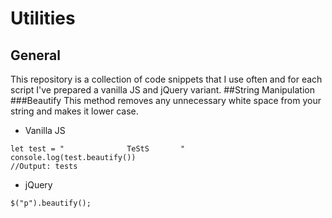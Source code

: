 # Utilities
## General
This repository is a collection of code snippets that I use often and for each script I've prepared a vanilla JS and jQuery variant.
##String Manipulation
###Beautify
This method removes any unnecessary white space from your string and makes it lower case.
- Vanilla JS
```
let test = "              TeStS       "
console.log(test.beautify())
//Output: tests
```
- jQuery
```
$("p").beautify();
```
